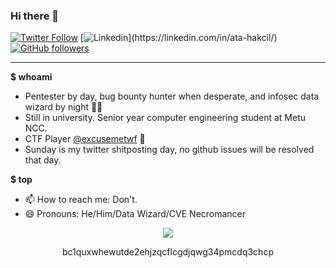 
### Hi there 👋

[![Twitter Follow](https://img.shields.io/twitter/follow/ahakcil?style=flat-square)](https://twitter.com/ahakcil)
[![Linkedin](https://bb.flameofignis.com/img/linkedin.svg?)](https://linkedin.com/in/ata-hakcil/)
[![GitHub followers](https://img.shields.io/github/followers/FlameOfIgnis?style=flat-square)](https://github.com/FlameOfIgnis?tab=followers)

---
**$ whoami** 
- Pentester by day, bug bounty hunter when desperate, and infosec data wizard by night 🧙‍♂️
- Still in university. Senior year computer engineering student at Metu NCC. 
- CTF Player [@excusemetwf](https://ctftime.org/team/104977) 🚩
- Sunday is my twitter shitposting day, no github issues will be resolved that day.



**$ top**
- 📫 How to reach me: Don't.
- 😄 Pronouns: He/Him/Data Wizard/CVE Necromancer



<p align="center">
  <img src="https://flameofignis.com/raw/pwdb-donate.png" />
</p>

<p align="center">
  bc1quxwhewutde2ehjzqcflcgdjqwg34pmcdq3chcp
</p>


